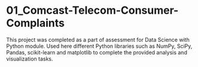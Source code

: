 # 01_Comcast-Telecom-Consumer-Complaints
This project was completed as a part of assessment for Data Science with Python module. Used here different Python libraries such as NumPy, SciPy, Pandas, scikit-learn and matplotlib to complete the provided analysis and visualization tasks.
